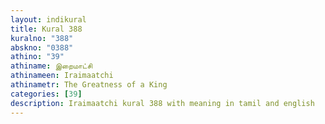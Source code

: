 ```yaml
---
layout: indikural
title: Kural 388
kuralno: "388"
abskno: "0388"
athino: "39"
athiname: இறைமாட்சி
athinameen: Iraimaatchi
athinametr: The Greatness of a King
categories: [39]
description: Iraimaatchi kural 388 with meaning in tamil and english 
---
```


